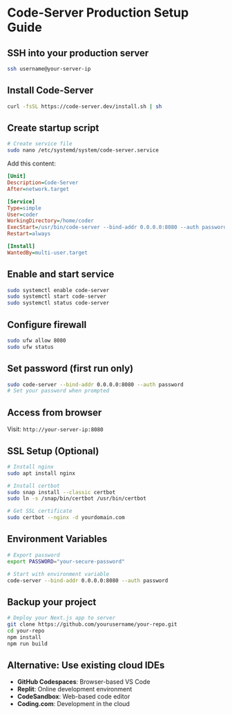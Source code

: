 # Code-Server Production Setup Guide

## SSH into your production server
```bash
ssh username@your-server-ip
```

## Install Code-Server
```bash
curl -fsSL https://code-server.dev/install.sh | sh
```

## Create startup script
```bash
# Create service file
sudo nano /etc/systemd/system/code-server.service
```

Add this content:
```ini
[Unit]
Description=Code-Server
After=network.target

[Service]
Type=simple
User=coder
WorkingDirectory=/home/coder
ExecStart=/usr/bin/code-server --bind-addr 0.0.0.0:8080 --auth password --cert
Restart=always

[Install]
WantedBy=multi-user.target
```

## Enable and start service
```bash
sudo systemctl enable code-server
sudo systemctl start code-server
sudo systemctl status code-server
```

## Configure firewall
```bash
sudo ufw allow 8080
sudo ufw status
```

## Set password (first run only)
```bash
sudo code-server --bind-addr 0.0.0.0:8080 --auth password
# Set your password when prompted
```

## Access from browser
Visit: `http://your-server-ip:8080`

## SSL Setup (Optional)
```bash
# Install nginx
sudo apt install nginx

# Install certbot
sudo snap install --classic certbot
sudo ln -s /snap/bin/certbot /usr/bin/certbot

# Get SSL certificate
sudo certbot --nginx -d yourdomain.com
```

## Environment Variables
```bash
# Export password
export PASSWORD="your-secure-password"

# Start with environment variable
code-server --bind-addr 0.0.0.0:8080 --auth password
```

## Backup your project
```bash
# Deploy your Next.js app to server
git clone https://github.com/yourusername/your-repo.git
cd your-repo
npm install
npm run build
```

## Alternative: Use existing cloud IDEs
- **GitHub Codespaces**: Browser-based VS Code
- **Replit**: Online development environment  
- **CodeSandbox**: Web-based code editor
- **Coding.com**: Development in the cloud
